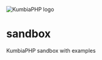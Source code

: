 ![KumbiaPHP logo](https://rawgit.com/kumbiaphp/kumbiaphp/master/default/public/img/kumbiaphp.svg)

# sandbox
KumbiaPHP sandbox with examples 
